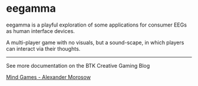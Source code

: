 eegamma
=======

eegamma is a playful exploration of some applications for consumer EEGs as human interface devices.

A multi-player game with no visuals, but a sound-scape, in which players can interact via their thoughts.

----

See more documentation on the BTK Creative Gaming Blog

[Mind Games - Alexander Morosow](http://creativegaming.tumblr.com/tagged/alexander-morosow)
